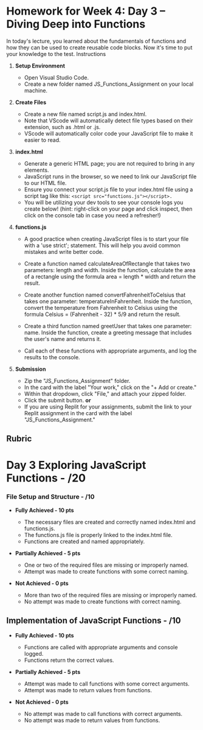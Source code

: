 # Homework for Week 4: Day 3 – Diving Deep into Functions

 In today's lecture, you learned about the fundamentals of functions and how they can be used to create reusable code blocks. Now it's time to put your knowledge to the test.
Instructions

1. **Setup Environment**
    - Open Visual Studio Code.
    - Create a new folder named JS_Functions_Assignment on your local machine.

2. **Create Files**
    - Create a new file named script.js and index.html.
    - Note that VScode will automatically detect file types based on their extension, such as .html or .js.
    - VScode will automatically color code your JavaScript file to make it easier to read.

3. **index.html**
    - Generate a generic HTML page; you are not required to bring in any elements.
    - JavaScript runs in the browser, so we need to link our JavaScript file to our HTML file.
    - Ensure you connect your script.js file to your index.html file using a script tag like this: `<script src="functions.js"></script>.`
    - You will be utilizing your dev tools to see your console logs you create below! (hint: right-click on your page and click inspect, then click on the console tab in case you need a refresher!)

4. **functions.js**

    - A good practice when creating JavaScript files is to start your file with a 'use strict'; statement. This will help you avoid common mistakes and write better code.

    - Create a function named calculateAreaOfRectangle that takes two parameters: length and width. Inside the function, calculate the area of a rectangle using the formula area = length * width and return the result.

    - Create another function named convertFahrenheitToCelsius that takes one parameter: temperatureInFahrenheit. Inside the function, convert the temperature from Fahrenheit to Celsius using the formula Celsius = (Fahrenheit - 32) * 5/9 and return the result.

    - Create a third function named greetUser that takes one parameter: name. Inside the function, create a greeting message that includes the user's name and returns it.

    - Call each of these functions with appropriate arguments, and log the results to the console.

5. **Submission**
    - Zip the "JS_Functions_Assignment" folder.
    - In the card with the label "Your work," click on the "+ Add or create."
    - Within that dropdown, click "File," and attach your zipped folder.
    - Click the submit button.
        **or**
    - If you are using Replit for your assignments, submit the link to your Replit assignment in the card with the label "JS_Functions_Assignment."

## Rubric

# Day 3 Exploring JavaScript Functions - /20

### File Setup and Structure - /10

- **Fully Achieved - 10 pts**
  - The necessary files are created and correctly named index.html and functions.js.
  - The functions.js file is properly linked to the index.html file.
  - Functions are created and named appropriately.

- **Partially Achieved - 5 pts**
  - One or two of the required files are missing or improperly named.
  - Attempt was made to create functions with some correct naming.

- **Not Achieved - 0 pts**
  - More than two of the required files are missing or improperly named.
  - No attempt was made to create functions with correct naming.

## Implementation of JavaScript Functions - /10

- **Fully Achieved - 10 pts**
  - Functions are called with appropriate arguments and console logged.
  - Functions return the correct values.

- **Partially Achieved - 5 pts**
  - Attempt was made to call functions with some correct arguments.
  - Attempt was made to return values from functions.

- **Not Achieved - 0 pts**
  - No attempt was made to call functions with correct arguments.
  - No attempt was made to return values from functions.
